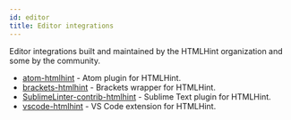```yaml
---
id: editor
title: Editor integrations
---
```


Editor integrations built and maintained by the HTMLHint organization and some by the community.

- [atom-htmlhint](https://github.com/htmlhint/atom-htmlhint) - Atom plugin for HTMLHint.
- [brackets-htmlhint](https://github.com/htmlhint/brackets-htmlhint) - Brackets wrapper for HTMLHint.
- [SublimeLinter-contrib-htmlhint](https://github.com/htmlhint/SublimeLinter-contrib-htmlhint) - Sublime Text plugin for HTMLHint.
- [vscode-htmlhint](https://marketplace.visualstudio.com/items?itemName=mkaufman.HTMLHint) - VS Code extension for HTMLHint.
